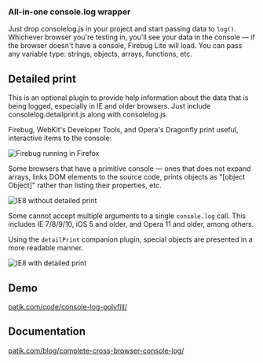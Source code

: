 ### All-in-one console.log wrapper

Just drop consolelog.js in your project and start passing data to `log()`. Whichever browser you're testing in, you'll see your data in the console &mdash; if the browser doesn't have a console, Firebug Lite will load. You can pass any variable type: strings, objects, arrays, functions, etc.

## Detailed print

This is an optional plugin to provide help information about the data that is being logged, especially in IE and older browsers. Just include consolelog.detailprint.js along with consolelog.js.

Firebug, WebKit's Developer Tools, and Opera's Dragonfly print useful, interactive items to the console:

![Firebug running in Firefox](demo/consolelog.firebug.png)

Some browsers that have a primitive console &mdash; ones that does not expand arrays, links DOM elements to the source code, prints objects as "[object Object]" rather than listing their properties, etc.

![IE8 without detailed print](demo/ie8-without-detail-print.png)

Some cannot accept multiple arguments to a single `console.log` call. This includes IE 7/8/9/10, iOS 5 and older, and Opera 11 and older, among others.

Using the `detailPrint` companion plugin, special objects are presented in a more readable manner.

![IE8 with detailed print](demo/ie8-with-detail-print.png)

## Demo

[patik.com/code/console-log-polyfill/](http://cpatik.github.com/console.log-wrapper)

## Documentation

[patik.com/blog/complete-cross-browser-console-log/](http://patik.com/blog/complete-cross-browser-console-log)
